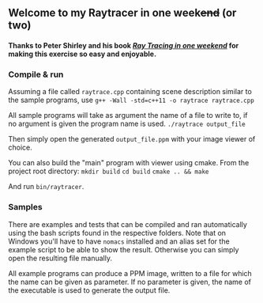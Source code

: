 ## Welcome to my Raytracer in one week~~end~~ (or two)

#### Thanks to Peter Shirley and his book [_Ray Tracing in one weekend_](http://in1weekend.blogspot.com/2016/01/ray-tracing-in-one-weekend.html) for making this exercise so easy and enjoyable.

### Compile & run

Assuming a file called `raytrace.cpp` containing scene description similar to the sample programs, use
`g++ -Wall -std=c++11 -o raytrace raytrace.cpp`

All sample programs will take as argument the name of a file to write to, if no argument is given the program name is used.
`./raytrace output_file`

Then simply open the generated `output_file.ppm` with your image viewer of choice.

You can also build the "main" program with viewer using cmake. From the project root directory:
`mkdir build`
`cd build`
`cmake .. && make`

And run `bin/raytracer`.


### Samples

There are examples and tests that can be compiled and ran automatically using the bash scripts found in the respective folders.
Note that on Windows you'll have to have `nomacs` installed and an alias set for the example script to be able to show the result. Otherwise you can simply open the resulting file manually.

All example programs can produce a PPM image, written to a file for which the name can be given as parameter. If no parameter is given, the name of the executable is used to generate the output file.


